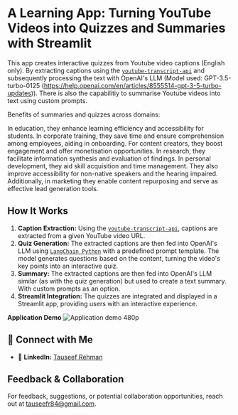 # A Learning App: Turning YouTube Videos into Quizzes and Summaries with Streamlit

This app creates interactive quizzes from Youtube video captions (English only). By extracting captions using the [`youtube-transcript-api`](https://github.com/jdepoix/youtube-transcript-api) and subsequently processing the text with OpenAI's LLM (Model used: GPT-3.5-turbo-0125 (https://help.openai.com/en/articles/8555514-gpt-3-5-turbo-updates)). There is also the capabilitiy to summarise Youtube videos into text using custom prompts.

Benefits of summaries and quizzes across domains:

In education, they enhance learning efficiency and accessibility for students. In corporate training, they save time and ensure comprehension among employees, aiding in onboarding. For content creators, they boost engagement and offer monetisation opportunities. In research, they facilitate information synthesis and evaluation of findings. In personal development, they aid skill acquisition and time management. They also improve accessibility for non-native speakers and the hearing impaired. Additionally, in marketing they enable content repurposing and serve as effective lead generation tools.

## How It Works

1. **Caption Extraction:** Using the [`youtube-transcript-api`](https://github.com/jdepoix/youtube-transcript-api), captions are extracted from a given YouTube video URL.
2. **Quiz Generation:** The extracted captions are then fed into OpenAI's LLM using [`LangChain Python`](https://python.langchain.com/) with a predefined prompt template. The model generates questions based on the content, turning the video's key points into an interactive quiz.
3. **Summary:** The extracted captions are then fed into OpenAI's LLM similar (as with the quiz generation) but used to create a text summary. With custom prompts as an option.
4. **Streamlit Integration:** The quizzes are integrated and displayed in a Streamlit app, providing users with an interactive experience.

**Application Demo**
![Application demo 480p](https://github.com/user-attachments/assets/bbcabcb0-2bdd-47fe-88c0-a6a813e9bd30)

## 🤝 Connect with Me
- 💼 **LinkedIn:** [Tauseef Rehman](https://www.linkedin.com/in/rehmantauseef/)

## Feedback & Collaboration
For feedback, suggestions, or potential collaboration opportunities, reach out at tauseefr84@gmail.com.
